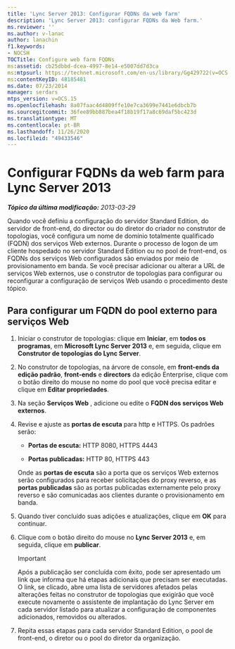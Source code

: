 ```yaml
---
title: 'Lync Server 2013: Configurar FQDNs da web farm'
description: 'Lync Server 2013: configurar FQDNs da Web farm.'
ms.reviewer: ''
ms.author: v-lanac
author: lanachin
f1.keywords:
- NOCSH
TOCTitle: Configure web farm FQDNs
ms:assetid: cb25dbbd-dcea-4997-8e14-e5007dd7d3ca
ms:mtpsurl: https://technet.microsoft.com/en-us/library/Gg429722(v=OCS.15)
ms:contentKeyID: 48185481
ms.date: 07/23/2014
manager: serdars
mtps_version: v=OCS.15
ms.openlocfilehash: 8a07faac4d4809ffe10e7ca3699e7441e6dbcb7b
ms.sourcegitcommit: 36fee89bb887bea4f18b19f17a8c69daf5bc423d
ms.translationtype: MT
ms.contentlocale: pt-BR
ms.lasthandoff: 11/26/2020
ms.locfileid: "49433546"
---
```

# <a name="configure-web-farm-fqdns-for-lync-server-2013"></a>Configurar FQDNs da web farm para Lync Server 2013

<div data-xmlns="http://www.w3.org/1999/xhtml">

<div class="topic" data-xmlns="http://www.w3.org/1999/xhtml" data-msxsl="urn:schemas-microsoft-com:xslt" data-cs="https://msdn.microsoft.com/">

<div data-asp="https://msdn2.microsoft.com/asp">



</div>

<div id="mainSection">

<div id="mainBody">

<span> </span>

_**Tópico da última modificação:** 2013-03-29_

Quando você definiu a configuração do servidor Standard Edition, do servidor de front-end, do director ou do diretor do criador no construtor de topologias, você configura um nome de domínio totalmente qualificado (FQDN) dos serviços Web externos. Durante o processo de logon de um cliente hospedado no servidor Standard Edition ou no pool de front-end, os FQDNs dos serviços Web configurados são enviados por meio de provisionamento em banda. Se você precisar adicionar ou alterar a URL de serviços Web externos, use o construtor de topologias para configurar ou reconfigurar a configuração de serviços Web usando o procedimento deste tópico.

<div>

## <a name="to-configure-an-external-pool-fqdn-for-web-services"></a>Para configurar um FQDN do pool externo para serviços Web

1.  Iniciar o construtor de topologias: clique em **Iniciar**, em **todos os programas**, em **Microsoft Lync Server 2013** e, em seguida, clique em **Construtor de topologias do Lync Server**.

2.  No construtor de topologias, na árvore de console, em **front-ends da edição padrão**, **front-ends** e **directors** da edição Enterprise, clique com o botão direito do mouse no nome do pool que você precisa editar e clique em **Editar propriedades**.

3.  Na seção **Serviços Web** , adicione ou edite o **FQDN dos serviços Web externos**.

4.  Revise e ajuste as **portas de escuta** para http e HTTPS. Os padrões serão:
    
      - **Portas de escuta:** HTTP 8080, HTTPS 4443
    
      - **Portas publicadas:** HTTP 80, HTTPS 443
    
    Onde as **portas de escuta** são a porta que os serviços Web externos serão configurados para receber solicitações do proxy reverso, e as **portas publicadas** são as portas publicadas externamente pelo proxy reverso e são comunicadas aos clientes durante o provisionamento em banda.

5.  Quando tiver concluído suas adições e atualizações, clique em **OK** para continuar.

6.  Clique com o botão direito do mouse no **Lync Server 2013** e, em seguida, clique em **publicar**.
    
    <div>
    

    > [!IMPORTANT]  
    > Após a publicação ser concluída com êxito, pode ser apresentado um link que informa que há etapas adicionais que precisam ser executadas. O link, se clicado, abre uma lista de servidores afetados pelas alterações feitas no construtor de topologias que exigirão que você execute novamente o assistente de implantação do Lync Server em cada servidor listado para atualizar a configuração de componentes adicionados, removidos ou alterados.

    
    </div>

7.  Repita essas etapas para cada servidor Standard Edition, o pool de front-end, o diretor ou o pool do diretor da organização.

</div>

</div>

<span> </span>

</div>

</div>

</div>


